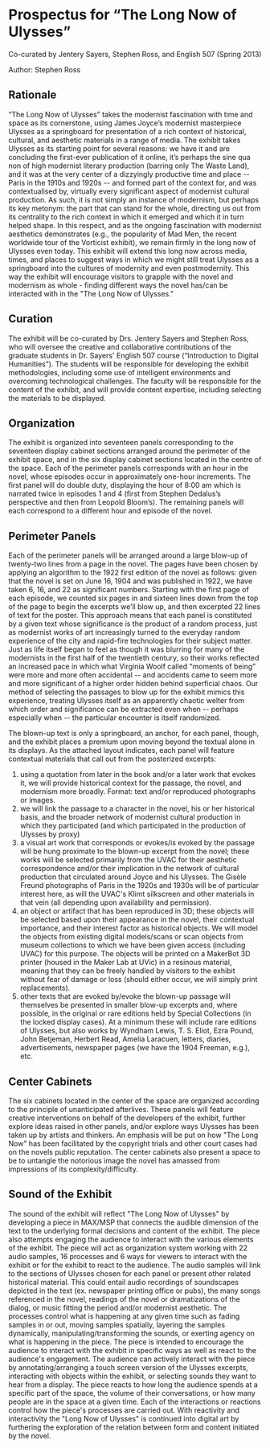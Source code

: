# Prospectus for “The Long Now of Ulysses”

Co-curated by Jentery Sayers, Stephen Ross, and English 507 (Spring 2013)

Author: Stephen Ross

## Rationale

“The Long Now of Ulysses” takes the modernist fascination with time and space as its cornerstone, using James Joyce’s modernist masterpiece Ulysses as a springboard for presentation of a rich context of historical, cultural, and aesthetic materials in a range of media. The exhibit takes Ulysses as its starting point for several reasons: we have it and are concluding the first-ever publication of it online, it’s perhaps the sine qua non of high modernist literary production (barring only The Waste Land), and it was at the very center of a dizzyingly productive time and place -- Paris in the 1910s and 1920s -- and formed part of the context for, and was contextualised by, virtually every significant aspect of modernist cultural production. As such, it is not simply an instance of modernism, but perhaps its key metonym: the part that can stand for the whole, directing us out from its centrality to the rich context in which it emerged and which it in turn helped shape. In this respect, and as the ongoing fascination with modernist aesthetics demonstrates (e.g., the popularity of Mad Men, the recent worldwide tour of the Vorticist exhibit), we remain firmly in the long now of Ulysses even today. This exhibit will extend this long now across media, times, and places to suggest ways in which we might still treat Ulysses as a springboard into the cultures of modernity and even postmodernity. This way the exhibit will encourage visitors to grapple with the novel and modernism as whole -  finding different ways the novel has/can be interacted with in the "The Long Now of Ulysses."

## Curation

The exhibit will be co-curated by Drs. Jentery Sayers and Stephen Ross, who will oversee the creative and collaborative contributions of the graduate students in Dr. Sayers' English 507 course (“Introduction to Digital Humanities”). The students will be responsible for developing the exhibit methodologies, including some use of intelligent environments and overcoming technological challenges. The faculty will be responsible for the content of the exhibit, and will provide content expertise, including selecting the materials to be displayed.

## Organization

The exhibit is organized into seventeen panels corresponding to the seventeen display cabinet sections arranged around the perimeter of the exhibit space, and in the six display cabinet sections located in the centre of the space. Each of the perimeter panels corresponds with an hour in the novel, whose episodes occur in approximately one-hour increments. The first panel will do double duty, displaying the hour of 8:00 am which is narrated twice in episodes 1 and 4 (first from Stephen Dedalus’s perspective and then from Leopold Bloom’s). The remaining panels will each correspond to a different hour and episode of the novel.

## Perimeter Panels

Each of the perimeter panels will be arranged around a large blow-up of twenty-two lines from a page in the novel. The pages have been chosen by applying an algorithm to the 1922 first edition of the novel as follows: given that the novel is set on June 16, 1904 and was published in 1922, we have taken 6, 16, and 22 as significant numbers. Starting with the first page of each episode, we counted six pages in and sixteen lines down from the top of the page to begin the excerpts we’ll blow up, and then excerpted 22 lines of text for the poster. This approach means that each panel is constituted by a given text whose significance is the product of a random process, just as modernist works of art increasingly turned to the everyday random experience of the city and rapid-fire technologies for their subject matter. Just as life itself began to feel as though it was blurring for many of the modernists in the first half of the twentieth century, so their works reflected an increased pace in which what Virginia Woolf called “moments of being” were more and more often accidental -- and accidents came to seem more and more significant of a higher order hidden behind superficial chaos. Our method of selecting the passages to blow up for the exhibit mimics this experience, treating Ulysses itself as an apparently chaotic welter from which order and significance can be extracted even when -- perhaps especially when -- the particular encounter is itself randomized.

The blown-up text is only a springboard, an anchor, for each panel, though, and the exhibit places a premium upon moving beyond the textual alone in its displays. As the attached layout indicates, each panel will feature contextual materials that call out from the posterized excerpts:

1. using a quotation from later in the book and/or a later work that evokes it, we will provide historical context for the passage, the novel, and modernism more broadly. Format: text and/or reproduced photographs or images.
2. we will link the passage to a character in the novel, his or her historical basis, and the broader network of modernist cultural production in which they participated (and which participated in the production of Ulysses by proxy)
3. a visual art work that corresponds or evokes/is evoked by the passage will be hung proximate to the blown-up excerpt from the novel; these works will be selected primarily from the UVAC for their aesthetic correspondence and/or their implication in the network of cultural production that circulated around Joyce and his Ulysses. The Gisèle Freund photographs of Paris in the 1920s and 1930s will be of particular interest here, as will the UVAC's Klimt silkscreen and other materials in that vein (all depending upon availability and permission).
4. an object or artifact that has been reproduced in 3D; these objects will be selected based upon their appearance in the novel, their contextual importance, and their interest factor as historical objects. We will model the objects from existing digital models/scans or scan objects from museum collections to which we have been given access (including UVAC) for this purpose. The objects will be printed on a MakerBot 3D printer (housed in the Maker Lab at UVic) in a resinous material, meaning that they can be freely handled by visitors to the exhibit without fear of damage or loss (should either occur, we will simply print replacements).  
5. other texts that are evoked by/evoke the blown-up passage will themselves be presented in smaller blow-up excerpts and, where possible, in the original or rare editions held by Special Collections (in the locked display cases). At a minimum these will include rare editions of Ulysses, but also works by Wyndham Lewis, T. S. Eliot, Ezra Pound, John Betjeman, Herbert Read, Amelia Laracuen, letters, diaries, advertisements, newspaper pages (we have the 1904 Freeman, e.g.), etc.  

## Center Cabinets

The six cabinets located in the center of the space are organized according to the principle of unanticipated afterlives. These panels will feature creative interventions on behalf of the developers of the exhibit, further explore ideas raised in other panels, and/or explore ways Ulysses has been taken up by artists and thinkers. An emphasis will be put on how "The Long Now" has been facilitated by the copyright trials and other court cases had on the novels public reputation. The center cabinets also present a space to be to untangle the notorious image the novel has amassed from impressions of its complexity/difficulty.


## Sound of the Exhibit


The sound of the exhibit will reflect "The Long Now of Ulysses" by developing a piece in MAX/MSP that connects the audible dimension of the text to the underlying formal decisions and content of the exhibit. The piece also attempts engaging the audience to interact with the various elements of the exhibit. The piece will act as organization system working with 22 audio samples, 16 processes and 6 ways for viewers to interact with the exhibit or for the exhibit to react to the audience. The audio samples will link to the sections of Ulysses chosen for each panel or present other related historical material. This could entail audio recordings of soundscapes depicted in the text (ex. newspaper printing office or pubs), the many songs referenced in the novel, readings of the novel or dramatizations of the dialog, or music fitting the period and/or modernist aesthetic. The processes control what is happening at any given time such as fading samples in or out, moving samples spatially, layering the samples dynamically, manipulating/transforming the sounds, or exerting agency on what is happening in the piece. The piece is intended to encourage the audience to interact with the exhibit in specific ways as well as react to the audience's engagement. The audience can actively interact with the piece by annotating/arranging a touch screen version of the Ulysses excerpts, interacting with objects within the exhibit,  or selecting sounds they want to hear from a display. The piece reacts to how long the audience spends at a specific part of the space, the volume of their conversations, or how many people are in the space at a given time. Each of the interactions or reactions control how the piece's processes are carried out. With reactivity and interactivity the "Long Now of Ulysses" is continued into digital art by furthering the exploration of the relation between form and content initiated by the novel.
